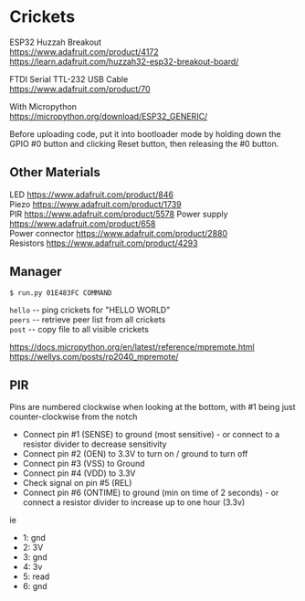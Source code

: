# Crickets

ESP32 Huzzah Breakout  
https://www.adafruit.com/product/4172  
https://learn.adafruit.com/huzzah32-esp32-breakout-board/  

FTDI Serial TTL-232 USB Cable  
https://www.adafruit.com/product/70  

With Micropython  
https://micropython.org/download/ESP32_GENERIC/  

Before uploading code, put it into bootloader mode by holding down the GPIO #0 button and clicking Reset button, then releasing the #0 button.


## Other Materials
LED https://www.adafruit.com/product/846  
Piezo https://www.adafruit.com/product/1739  
PIR https://www.adafruit.com/product/5578
Power supply https://www.adafruit.com/product/658  
Power connector https://www.adafruit.com/product/2880  
Resistors https://www.adafruit.com/product/4293  


## Manager

    $ run.py 01E483FC COMMAND

`hello` -- ping crickets for "HELLO WORLD"  
`peers` -- retrieve peer list from all crickets  
`post` -- copy file to all visible crickets  


https://docs.micropython.org/en/latest/reference/mpremote.html  
https://wellys.com/posts/rp2040_mpremote/  


## PIR

Pins are numbered clockwise when looking at the bottom, with #1 being just counter-clockwise from the notch

- Connect pin #1 (SENSE) to ground (most sensitive) - or connect to a resistor divider to decrease sensitivity
- Connect pin #2 (OEN) to 3.3V to turn on / ground to turn off
- Connect pin #3 (VSS) to Ground
- Connect pin #4 (VDD) to 3.3V
- Check signal on pin #5 (REL)
- Connect pin #6 (ONTIME) to ground (min on time of 2 seconds) - or connect a resistor divider to increase up to one hour (3.3v)


ie

- 1: gnd
- 2: 3V
- 3: gnd
- 4: 3v
- 5:   read
- 6: gnd